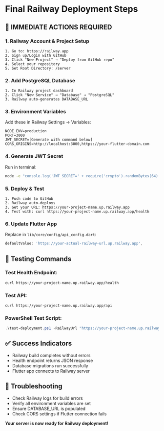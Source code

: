 # Final Railway Deployment Steps

## 🎯 **IMMEDIATE ACTIONS REQUIRED**

### 1. **Railway Account & Project Setup**
```
1. Go to: https://railway.app
2. Sign up/Login with GitHub
3. Click "New Project" → "Deploy from GitHub repo"
4. Select your repository
5. Set Root Directory: /server
```

### 2. **Add PostgreSQL Database**
```
1. In Railway project dashboard
2. Click "New Service" → "Database" → "PostgreSQL"
3. Railway auto-generates DATABASE_URL
```

### 3. **Environment Variables**
Add these in Railway Settings → Variables:
```
NODE_ENV=production
PORT=3000
JWT_SECRET=[Generate with command below]
CORS_ORIGINS=http://localhost:3000,https://your-flutter-domain.com
```

### 4. **Generate JWT Secret**
Run in terminal:
```bash
node -e "console.log('JWT_SECRET=' + require('crypto').randomBytes(64).toString('hex'))"
```

### 5. **Deploy & Test**
```
1. Push code to GitHub
2. Railway auto-deploys
3. Get your URL: https://your-project-name.up.railway.app
4. Test with: curl https://your-project-name.up.railway.app/health
```

### 6. **Update Flutter App**
Replace in `lib/core/config/api_config.dart`:
```dart
defaultValue: 'https://your-actual-railway-url.up.railway.app',
```

## 🧪 **Testing Commands**

### Test Health Endpoint:
```bash
curl https://your-project-name.up.railway.app/health
```

### Test API:
```bash
curl https://your-project-name.up.railway.app/api
```

### PowerShell Test Script:
```powershell
.\test-deployment.ps1 -RailwayUrl "https://your-project-name.up.railway.app"
```

## ✅ **Success Indicators**
- Railway build completes without errors
- Health endpoint returns JSON response
- Database migrations run successfully
- Flutter app connects to Railway server

## 🔧 **Troubleshooting**
- Check Railway logs for build errors
- Verify all environment variables are set
- Ensure DATABASE_URL is populated
- Check CORS settings if Flutter connection fails

**Your server is now ready for Railway deployment!**

